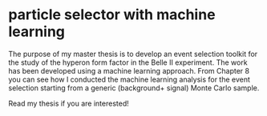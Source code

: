 # particle selector with machine learning

The purpose of my master thesis is to develop an event selection toolkit for the study of the hyperon form factor in the Belle II experiment.
The work has been developed using a machine learning approach. From Chapter 8 you can see how I conducted the machine learning analysis for the event selection starting from a generic (background+ signal) Monte Carlo sample. 

Read my thesis if you are interested!

